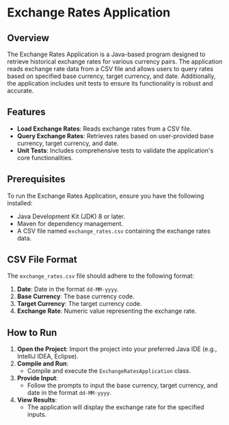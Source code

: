 # Exchange Rates Application

## Overview

The Exchange Rates Application is a Java-based program designed to retrieve historical exchange rates for various currency pairs. The application reads exchange rate data from a CSV file and allows users to query rates based on specified base currency, target currency, and date. Additionally, the application includes unit tests to ensure its functionality is robust and accurate.

## Features

- **Load Exchange Rates**: Reads exchange rates from a CSV file.
- **Query Exchange Rates**: Retrieves rates based on user-provided base currency, target currency, and date.
- **Unit Tests**: Includes comprehensive tests to validate the application's core functionalities.

## Prerequisites

To run the Exchange Rates Application, ensure you have the following installed:

- Java Development Kit (JDK) 8 or later.
- Maven for dependency management.
- A CSV file named `exchange_rates.csv` containing the exchange rates data.

## CSV File Format

The `exchange_rates.csv` file should adhere to the following format:

1. **Date**: Date in the format `dd-MM-yyyy`.
2. **Base Currency**: The base currency code.
3. **Target Currency**: The target currency code.
4. **Exchange Rate**: Numeric value representing the exchange rate.


## How to Run

1. **Open the Project**: Import the project into your preferred Java IDE (e.g., IntelliJ IDEA, Eclipse).
2. **Compile and Run**:
    - Compile and execute the `ExchangeRatesApplication` class.
3. **Provide Input**:
    - Follow the prompts to input the base currency, target currency, and date in the format `dd-MM-yyyy`.
4. **View Results**:
    - The application will display the exchange rate for the specified inputs.


